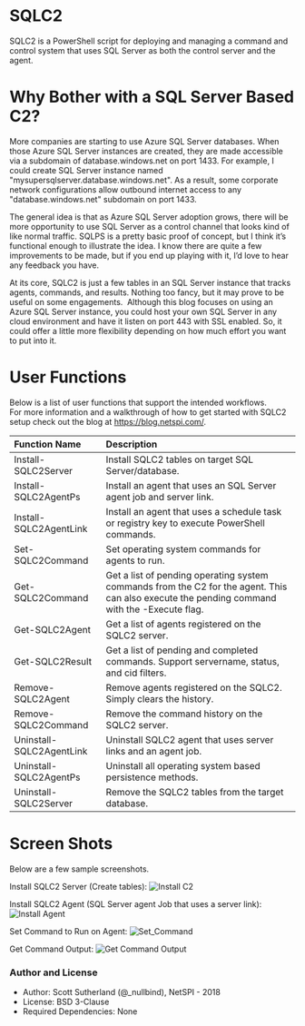 # SQLC2
SQLC2 is a PowerShell script for deploying and managing a command and control system that uses SQL Server as both the control server and the agent.

# Why Bother with a SQL Server Based C2?
More companies are starting to use Azure SQL Server databases. When those Azure SQL Server instances are created, they are made accessible via a subdomain of database.windows.net on port 1433. For example, I could create SQL Server instance named "mysupersqlserver.database.windows.net". As a result, some corporate network configurations allow outbound internet access to any "database.windows.net" subdomain on port 1433. 

The general idea is that as Azure SQL Server adoption grows, there will be more opportunity to use SQL Server as a control channel that looks kind of like normal traffic.  SQLPS is a pretty basic proof of concept, but I think it’s functional enough to illustrate the idea. I know there are quite a few improvements to be made, but if you end up playing with it, I’d love to hear any feedback you have.

At its core, SQLC2 is just a few tables in an SQL Server instance that tracks agents, commands, and results. Nothing too fancy, but it may prove to be useful on some engagements.  Although this blog focuses on using an Azure SQL Server instance, you could host your own SQL Server in any cloud environment and have it listen on port 443 with SSL enabled. So, it could offer a little more flexibility depending on how much effort you want to put into it.

# User Functions
Below is a list of user functions that support the intended workflows.  
For more information and a walkthrough of how to get started with SQLC2 setup check out the blog at https://blog.netspi.com/.

|Function Name|Description |
|:--------------------------------|:-----------|
|Install-SQLC2Server|Install SQLC2 tables on target SQL Server/database.|
|Install-SQLC2AgentPs|Install an agent that uses an SQL Server agent job and server link.|
|Install-SQLC2AgentLink|Install an agent that uses a schedule task or registry key to execute PowerShell commands.|
|Set-SQLC2Command|Set operating system commands for agents to run.|
|Get-SQLC2Command|Get a list of pending operating system commands from the C2 for the agent.  This can also execute the pending command with the -Execute flag.|
|Get-SQLC2Agent|Get a list of agents registered on the SQLC2 server.| 
|Get-SQLC2Result|Get a list of pending and completed commands. Support servername, status, and cid filters.|
|Remove-SQLC2Agent|Remove agents registered on the SQLC2. Simply clears the history.|
|Remove-SQLC2Command|Remove the command history on the SQLC2 server.|
|Uninstall-SQLC2AgentLink|Uninstall SQLC2 agent that uses server links and an agent job.|
|Uninstall-SQLC2AgentPs|Uninstall all operating system based persistence methods.|
|Uninstall-SQLC2Server|Remove the SQLC2 tables from the target database.|

# Screen Shots
Below are a few sample screenshots.

Install SQLC2 Server (Create tables):
![Install C2](https://github.com/NetSPI/SQLC2/blob/master/images/Install_SQLC2_Server.png) 

Install SQLC2 Agent (SQL Server agent Job that uses a server link):
![Install Agent](https://github.com/NetSPI/SQLC2/blob/master/images/Install_SQLC2_Link_Agent.png)       

Set Command to Run on Agent:
![Set_Command](https://github.com/NetSPI/SQLC2/blob/master/images/Set%20Command%20to%20Run%20on%20Agent.png)        

Get Command Output:
![Get Command Output](https://github.com/NetSPI/SQLC2/blob/master/images/List%20execute%20agent%20commands.png)       

### Author and License
* Author: Scott Sutherland (@_nullbind), NetSPI - 2018
* License: BSD 3-Clause
* Required Dependencies: None
